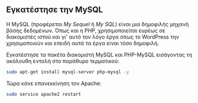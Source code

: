 ## Εγκατέστησε την MySQL

Η MySQL (προφέρεται *My Sequel* ή *My SQL*) είναι μια δημοφιλής μηχανή βάσης δεδομένων. Όπως και η PHP, χρησιμοποιείται ευρέως σε διακομιστές ιστού και γι' αυτό τον λόγο  έργα όπως το WordPress την χρησιμοποιούν και επειδή  αυτά τα έργα είναι τόσο δημοφιλή.

Εγκατέστησε τα πακέτα διακομιστή MySQL και PHP-MySQL εισάγοντας τη ακόλουθη εντολή στο παράθυρο τερματικού:

```bash
sudo apt-get install mysql-server php-mysql -y
```

Τώρα κάνε επανεκκίνηση τον Apache:

```bash
sudo service apache2 restart
```
